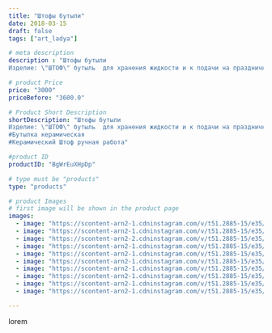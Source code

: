 ```yaml
---
title: "Штофы бутыли"
date: 2018-03-15
draft: false
tags: ["art_ladya"]

# meta description
description : "Штофы бутыли
Изделие: \"ШТОФ\" бутыль  для хранения жидкости и к подачи на праздничный стол напитков, так же можно хранить жидкие масла). Ручная работа//-Лепка"

# product Price
price: "3000"
priceBefore: "3600.0"

# Product Short Description
shortDescription: "Штофы бутыли
Изделие: \"ШТОФ\" бутыль  для хранения жидкости и к подачи на праздничный стол напитков, так же можно хранить жидкие масла). Ручная работа//-Лепка. Материал //-Глина. Обжиг//-(1100гр); молочение//-(после высокотемпературного обжига, запекание изделия искупанного предварительно в молоке). #Штоф
#Бутылка керамическая
#Керамический Штоф ручная работа"

#product ID
productID: "BgWrEuXHpDp"

# type must be "products"
type: "products"

# product Images
# first image will be shown in the product page
images:
  - image: "https://scontent-arn2-1.cdninstagram.com/v/t51.2885-15/e35/40207249_278200819452567_2669516916871135232_n.jpg?se=8&tp=1&_nc_ht=scontent-arn2-1.cdninstagram.com&_nc_cat=103&_nc_ohc=B3CQ-PPQkWwAX-OPuj_&oh=3a5644af62c8e1295c884ada7397b02c&oe=606A8211&ig_cache_key=MTczNTc2Mzg4MjEzMzU3OTU4MQ%3D%3D.2"
  - image: "https://scontent-arn2-1.cdninstagram.com/v/t51.2885-15/e35/37528934_2179413745656700_6349328622729297920_n.jpg?se=8&tp=1&_nc_ht=scontent-arn2-1.cdninstagram.com&_nc_cat=104&_nc_ohc=sWaHyTDtDfwAX_dl8Lz&oh=eb85f37fd55363e86d2ad204a276090c&oe=606B5464&ig_cache_key=MTczNTc2Mzg5OTY0OTAzNzA3Mw%3D%3D.2"
  - image: "https://scontent-arn2-2.cdninstagram.com/v/t51.2885-15/e35/39987774_2130526677267569_2170281506205859840_n.jpg?tp=1&_nc_ht=scontent-arn2-2.cdninstagram.com&_nc_cat=105&_nc_ohc=UNPsqzmCxl0AX-g9yoa&oh=94c7bcbbf83e335581fbd927c5b02d47&oe=606A571D&ig_cache_key=MTczNTc2MzkxMTI2NzI5OTU0OA%3D%3D.2"
  - image: "https://scontent-arn2-1.cdninstagram.com/v/t51.2885-15/e35/39952038_1053182844860686_8464045497076678656_n.jpg?se=8&tp=1&_nc_ht=scontent-arn2-1.cdninstagram.com&_nc_cat=110&_nc_ohc=iRKGWzJpi1UAX9sVhUm&oh=810e57c577823ee5e7871230cbf0a2f3&oe=606C5607&ig_cache_key=MTczNTc2MzkyNjE5OTAxMzUzMA%3D%3D.2"
  - image: "https://scontent-arn2-1.cdninstagram.com/v/t51.2885-15/e35/40191906_445897689151255_7890101196176752640_n.jpg?tp=1&_nc_ht=scontent-arn2-1.cdninstagram.com&_nc_cat=107&_nc_ohc=yH35wRjw3CYAX82ZU_X&oh=e58d2da49ae6980b8f44c27c73f644b6&oe=60699ED8&ig_cache_key=MTczNTc2MzkzNjU1ODk1NzEzNg%3D%3D.2"
  - image: "https://scontent-arn2-1.cdninstagram.com/v/t51.2885-15/e35/40111374_2117730648494454_8054335810658369536_n.jpg?se=8&tp=1&_nc_ht=scontent-arn2-1.cdninstagram.com&_nc_cat=106&_nc_ohc=jvpEfp8drN8AX-Ehgx5&oh=8f646b23278c736150dd83560f297f1c&oe=606AB4B8&ig_cache_key=MTczNTc2Mzk0ODA2ODA0NjA0Ng%3D%3D.2"
  - image: "https://scontent-arn2-1.cdninstagram.com/v/t51.2885-15/e35/39968879_591032811300123_4444222348748390400_n.jpg?se=8&tp=1&_nc_ht=scontent-arn2-1.cdninstagram.com&_nc_cat=103&_nc_ohc=3qs_8Y8WdpcAX9ilCnM&oh=156ff261ccda21c9994e4b9702c3a8ca&oe=606CB4D0&ig_cache_key=MTczNTc2Mzk2MDAzODY1OTY1OQ%3D%3D.2"
  - image: "https://scontent-arn2-1.cdninstagram.com/v/t51.2885-15/e35/40237673_335412247202634_2700494016306216960_n.jpg?se=8&tp=1&_nc_ht=scontent-arn2-1.cdninstagram.com&_nc_cat=106&_nc_ohc=M0Nenvgk32gAX-Sv2jn&oh=12acc7a2c71493561494fe1fe52f2ef4&oe=606A3849&ig_cache_key=MTczNTc2Mzk3MTc2NTc2ODkxNQ%3D%3D.2"
  - image: "https://scontent-arn2-1.cdninstagram.com/v/t51.2885-15/e35/41133030_2042238122753099_7265040994838511616_n.jpg?se=8&tp=1&_nc_ht=scontent-arn2-1.cdninstagram.com&_nc_cat=111&_nc_ohc=7glvG5QtvwEAX_Kp7Jt&oh=3a5ba95952f728e57a7ca93d4271c744&oe=606BB804&ig_cache_key=MTczNTc2NDExNjExNjkzOTA0Mw%3D%3D.2"
  - image: "https://scontent-arn2-1.cdninstagram.com/v/t51.2885-15/e35/40060723_286003535462807_8601825659930542080_n.jpg?se=8&tp=1&_nc_ht=scontent-arn2-1.cdninstagram.com&_nc_cat=111&_nc_ohc=-LkFjzBobSAAX-HF-VH&oh=93e83014cf2fa1b7150f1439df80ac86&oe=606CE1B6&ig_cache_key=MTczNTc2NDEzMzU4MjAzNzA3OA%3D%3D.2"

---
```

lorem
